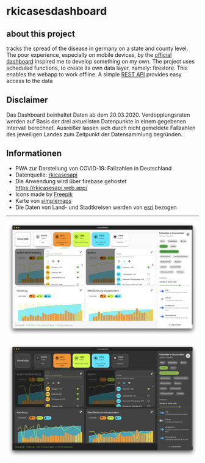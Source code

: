 # rkicasesdashboard

## about this project

tracks the spread of the disease in germany on a state and county level. The poor experience, especially on mobile devices, by the [official dashboard](https://experience.arcgis.com/experience/478220a4c454480e823b17327b2bf1d4) inspired me to develop something on my own. The project uses scheduled functions, to create its own data layer, namely: firestore. This enables the webapp to work offline. A simple [REST API](https://github.com/fabianhinz/rkicasesapi) provides easy access to the data

## Disclaimer 

Das Dashboard beinhaltet Daten ab dem 20.03.2020. Verdopplungsraten werden auf Basis der drei aktuellsten Datenpunkte in einem gegebenen Intervall berechnet. Ausreißer lassen sich durch nicht gemeldete Fallzahlen des jeweiligen Landes zum Zeitpunkt der Datensammlung begründen.

## Informationen

- PWA zur Darstellung von COVID-19: Fallzahlen in Deutschland
- Datenquelle: [rkicasesapi](https://github.com/fabianhinz/rkicasesapi)
- Die Anwendung wird über firebase gehostet https://rkicasesapi.web.app/
- Icons made by [Freepik](https://www.flaticon.com/authors/freepik)
- Karte von [simplemaps](http://simplemaps.com/resources/svg-maps)
- Die Daten von Land- und Stadtkreisen werden von [esri](https://www.esri.de/de-de/home) bezogen

___

![](./examples/example-light.png)

![](./examples/example-dark.png)
